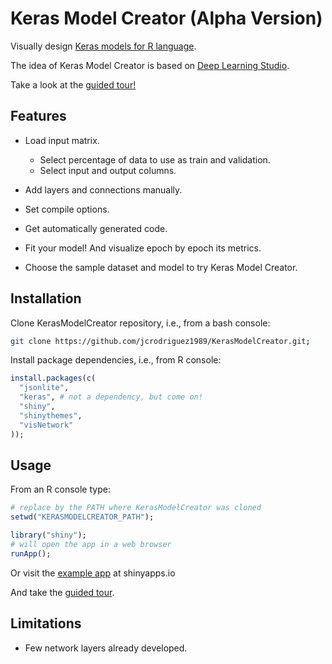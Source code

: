 Keras Model Creator (Alpha Version)
================

Visually design [Keras models for R language](https://keras.rstudio.com/).

The idea of Keras Model Creator is based on [Deep Learning Studio](https://deepcognition.ai/features/deep-learning-studio/).

Take a look at the [guided tour!](https://jcrodriguez.shinyapps.io/KerasModelCreator/?help)

Features
--------

-   Load input matrix.
    -   Select percentage of data to use as train and validation.
    -   Select input and output columns.
-   Add layers and connections manually.

-   Set compile options.

-   Get automatically generated code.

-   Fit your model! And visualize epoch by epoch its metrics.

-   Choose the sample dataset and model to try Keras Model Creator.

Installation
------------

Clone KerasModelCreator repository, i.e., from a bash console:

``` bash
git clone https://github.com/jcrodriguez1989/KerasModelCreator.git;
```

Install package dependencies, i.e., from R console:

``` r
install.packages(c(
  "jsonlite",
  "keras", # not a dependency, but come on!
  "shiny",
  "shinythemes",
  "visNetwork"
));
```

Usage
-----

From an R console type:

``` r
# replace by the PATH where KerasModelCreator was cloned
setwd("KERASMODELCREATOR_PATH");

library("shiny");
# will open the app in a web browser
runApp();
```

Or visit the [example app](https://jcrodriguez.shinyapps.io/KerasModelCreator/) at shinyapps.io

And take the [guided tour](https://jcrodriguez.shinyapps.io/KerasModelCreator/?help).

Limitations
-----------

-   Few network layers already developed.

